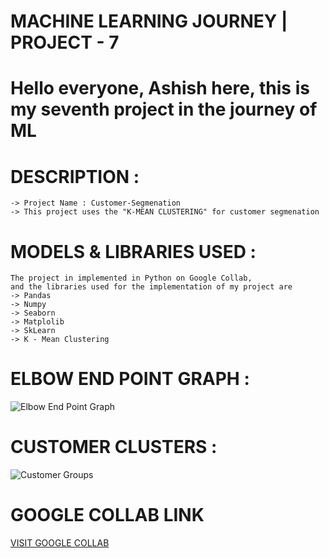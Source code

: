 # MACHINE LEARNING JOURNEY | PROJECT - 7

# Hello everyone, Ashish here, this is my seventh project in the journey of ML

# DESCRIPTION :
    -> Project Name : Customer-Segmenation
    -> This project uses the "K-MEAN CLUSTERING" for customer segmenation
    
# MODELS & LIBRARIES USED :
    The project in implemented in Python on Google Collab,
    and the libraries used for the implementation of my project are
    -> Pandas
    -> Numpy
    -> Seaborn
    -> Matplolib
    -> SkLearn
    -> K - Mean Clustering

# ELBOW END POINT GRAPH : 
![Elbow End Point Graph](https://github.com/user-attachments/assets/ad7aa2ab-1cae-4e51-b38a-caa083a93a45)

# CUSTOMER CLUSTERS :
![Customer Groups](https://github.com/user-attachments/assets/720ea031-aea7-40c5-aded-e875e3f666dd)

# GOOGLE COLLAB LINK
[VISIT GOOGLE COLLAB](https://colab.research.google.com/drive/12uC7_D10-HJj5zPbwNJpSLGMWsSAWvfJ#scrollTo=aQ52_9fLuXlq)


